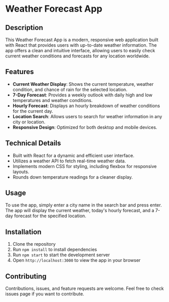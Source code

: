 # Weather Forecast App

## Description

This Weather Forecast App is a modern, responsive web application built with React that provides users with up-to-date weather information. The app offers a clean and intuitive interface, allowing users to easily check current weather conditions and forecasts for any location worldwide.

## Features

- **Current Weather Display**: Shows the current temperature, weather condition, and chance of rain for the selected location.
- **7-Day Forecast**: Provides a weekly outlook with daily high and low temperatures and weather conditions.
- **Hourly Forecast**: Displays an hourly breakdown of weather conditions for the current day.
- **Location Search**: Allows users to search for weather information in any city or location.
- **Responsive Design**: Optimized for both desktop and mobile devices.

## Technical Details

- Built with React for a dynamic and efficient user interface.
- Utilizes a weather API to fetch real-time weather data.
- Implements modern CSS for styling, including flexbox for responsive layouts.
- Rounds down temperature readings for a cleaner display.

## Usage

To use the app, simply enter a city name in the search bar and press enter. The app will display the current weather, today's hourly forecast, and a 7-day forecast for the specified location.

## Installation

1. Clone the repository
2. Run `npm install` to install dependencies
3. Run `npm start` to start the development server
4. Open `http://localhost:3000` to view the app in your browser

## Contributing

Contributions, issues, and feature requests are welcome. Feel free to check issues page if you want to contribute.

